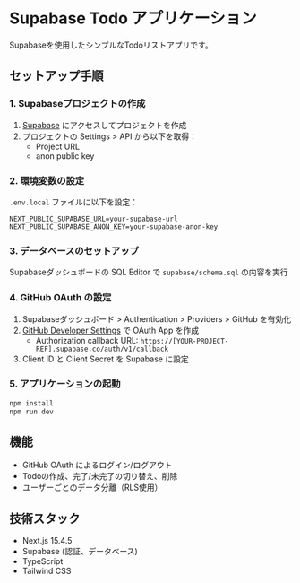 # Supabase Todo アプリケーション

Supabaseを使用したシンプルなTodoリストアプリです。

## セットアップ手順

### 1. Supabaseプロジェクトの作成

1. [Supabase](https://supabase.com) にアクセスしてプロジェクトを作成
2. プロジェクトの Settings > API から以下を取得：
   - Project URL
   - anon public key

### 2. 環境変数の設定

`.env.local` ファイルに以下を設定：

```
NEXT_PUBLIC_SUPABASE_URL=your-supabase-url
NEXT_PUBLIC_SUPABASE_ANON_KEY=your-supabase-anon-key
```

### 3. データベースのセットアップ

Supabaseダッシュボードの SQL Editor で `supabase/schema.sql` の内容を実行

### 4. GitHub OAuth の設定

1. Supabaseダッシュボード > Authentication > Providers > GitHub を有効化
2. [GitHub Developer Settings](https://github.com/settings/developers) で OAuth App を作成
   - Authorization callback URL: `https://[YOUR-PROJECT-REF].supabase.co/auth/v1/callback`
3. Client ID と Client Secret を Supabase に設定

### 5. アプリケーションの起動

```bash
npm install
npm run dev
```

## 機能

- GitHub OAuth によるログイン/ログアウト
- Todoの作成、完了/未完了の切り替え、削除
- ユーザーごとのデータ分離（RLS使用）

## 技術スタック

- Next.js 15.4.5
- Supabase (認証、データベース)
- TypeScript
- Tailwind CSS